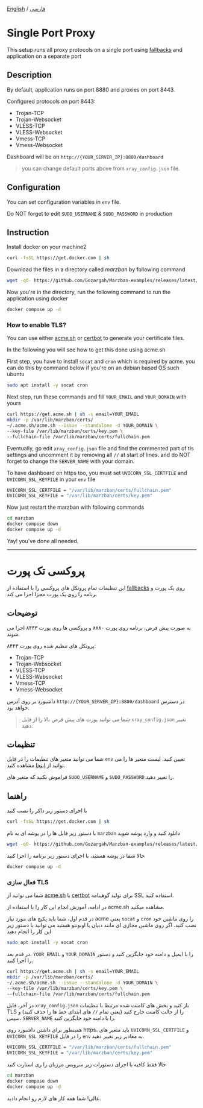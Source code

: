 [English](#single-port-proxy) / [فارسی](#پروکسی-تک-پورت)

# Single Port Proxy
This setup runs all proxy protocols on a single port using [fallbacks](https://xtls.github.io/config/features/fallback.html) and application on a separate port

## Description
By default, application runs on port 8880 and proxies on port 8443.

Configured protocols on port 8443:
- Trojan-TCP
- Trojan-Websocket
- VLESS-TCP
- VLESS-Websocket
- Vmess-TCP
- Vmess-Websocket

Dashboard will be on `http://{YOUR_SERVER_IP}:8880/dashboard`

> you can change default ports above from `xray_config.json` file.

## Configuration
You can set configuration variables in `env` file.

Do NOT forget to edit `SUDO_USERNAME` & `SUDO_PASSWORD` in production

## Instruction
Install docker on your machine2
```bash
curl -fsSL https://get.docker.com | sh
```
Download the files in a directory called *marzban* by following command
```bash
wget -qO- https://github.com/Gozargah/Marzban-examples/releases/latest/download/single-port-proxy.tar.gz | tar xz --xform 's/single-port-proxy/marzban/' && cd marzban
```
Now you're in the directory, run the following command to run the application using docker
```bash
docker compose up -d
```


### How to enable TLS?

You can use either [acme.sh](https://github.com/acmesh-official/acme.sh) or [certbot](https://github.com/certbot/certbot) to generate your certificate files.

In the following you will see how to get this done using acme.sh

First step, you have to install `socat` and `cron` which is required by acme. you can do this by command below if you're on an debian based OS such ubuntu
```bash
sudo apt install -y socat cron
```

Next step, run these commands and fill `YOUR_EMAIL` and `YOUR_DOMAIN` with yours
```bash
curl https://get.acme.sh | sh -s email=YOUR_EMAIL
mkdir -p /var/lib/marzban/certs/
~/.acme.sh/acme.sh --issue --standalone -d YOUR_DOMAIN \
--key-file /var/lib/marzban/certs/key.pem \
--fullchain-file /var/lib/marzban/certs/fullchain.pem
```

Eventually, go edit `xray_config.json` file and find the commented part of tls settings and uncomment it by removing all `//` at start of lines. and do NOT forget to change the `SERVER_NAME` with your domain.


To have dashboard on https too, you must set `UVICORN_SSL_CERTFILE` and `UVICORN_SSL_KEYFILE` in your `env` file
```bash
UVICORN_SSL_CERTFILE = "/var/lib/marzban/certs/fullchain.pem"
UVICORN_SSL_KEYFILE = "/var/lib/marzban/certs/key.pem"
```


Now just restart the marzban with following commands
```bash
cd marzban
docker compose down
docker compose up -d
```

Yay! you've done all needed.


---

# پروکسی تک پورت
این تنظیمات تمام پروتکل های پروکسی را با استفاده از [fallbacks](https://xtls.github.io/config/features/fallback.html) روی یک پورت و برنامه را روی یک پورت مجزا اجرا می کند

## توضیحات
به صورت پیش فرض، برنامه روی پورت ۸۸۸۰ و پروکسی ها روی پورت ۸۴۴۳ اجرا می شوند.

پروتکل های تنظیم شده روی پورت ۸۴۴۳:
- Trojan-TCP
- Trojan-Websocket
- VLESS-TCP
- VLESS-Websocket
- Vmess-TCP
- Vmess-Websocket

داشبورد بر روی آدرس `http://{YOUR_SERVER_IP}:8880/dashboard` در دسترس خواهد بود.

> شما می توانید پورت های پیش فرض بالا را از فایل `xray_config.json` تغییر دهید.

## تنظیمات
شما می توانید متغیر های تنظیمات را در فایل `env` تعیین کنید.
لیست متغیر ها را می توانید از [اینجا](https://github.com/Gozargah/Marzban#configuration) مشاهده کنید.

فراموش نکنید که متغیر های `SUDO_USERNAME` و `SUDO_PASSWORD` را تغییر دهید.

## راهنما
با اجرای دستور زیر داکر را نصب کنید
```bash
curl -fsSL https://get.docker.com | sh
```
با دستور زیر فایل ها را در پوشه ای به نام `marzban` دانلود کنید و وارد پوشه شوید
```bash
wget -qO- https://github.com/Gozargah/Marzban-examples/releases/latest/download/single-port-proxy.tar.gz | tar xz --xform 's/single-port-proxy/marzban/' && cd marzban
```
حالا شما در پوشه هستید، با اجرای دستور زیر برنامه را اجرا کنید
```bash
docker compose up -d
```


### فعال سازی TLS

شما می توانید از [acme.sh](https://github.com/acmesh-official/acme.sh) یا [certbot](https://github.com/certbot/certbot) برای تولید گوهینامه SSL استفاده کنید.

در ادامه، آموزش انجام این کار را با استفاده از acme.sh مشاهده میکنید.

در قدم اول، شما باید پکیج های مورد نیاز acme یعنی `socat` و `cron` را روی ماشین خود نصب کنید. اگر روی ماشین مجازی ای مانند دبیان یا اوبونتو هستید می توانید با دستور زیر این کار را انجام دهید
```bash
sudo apt install -y socat cron
```

در قدم بعد، `YOUR_EMAIL` و `YOUR_DOMAIN` را با ایمیل و دامنه خود جایگزین کنید و دستور را اجرا کنید.
```bash
curl https://get.acme.sh | sh -s email=YOUR_EMAIL
mkdir -p /var/lib/marzban/certs/
~/.acme.sh/acme.sh --issue --standalone -d YOUR_DOMAIN \
--key-file /var/lib/marzban/certs/key.pem \
--fullchain-file /var/lib/marzban/certs/fullchain.pem
```

در آخر، فایل `xray_config.json` باز کنید و بخش های کامنت شده مرتبط با تنظیمات TLS را از حالت کامنت خارج کنید (یعنی تمام ‍`//` های ابتدای خط ها را حذف کنید) و سپس، `SERVER_NAME` را با دامنه خود جایگزین کنید.


همینطور برای داشتن داشبورد روی https، باید متغیر های `UVICORN_SSL_CERTFILE` و `UVICORN_SSL_KEYFILE` را در فایل `env` به مغادیر زیر تغییر دهید.
```bash
UVICORN_SSL_CERTFILE = "/var/lib/marzban/certs/fullchain.pem"
UVICORN_SSL_KEYFILE = "/var/lib/marzban/certs/key.pem"
```


حالا فقط کافیه با اجرای دستورات زیر سرویس مرزبان را ری استارت کنید
```bash
cd marzban
docker compose down
docker compose up -d
```

عالی! شما همه کار های لازم رو انجام دادید.
